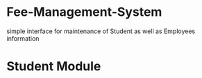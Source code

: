 # Fee-Management-System
simple interface for maintenance of Student as well as Employees information

# Student Module

